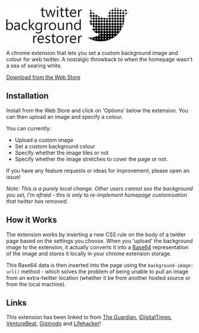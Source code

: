 ![Twitter bg restorer logo](src/options/images/logo.png)

A chrome extension that lets you set a custom background image and colour for web twitter. A nostalgic throwback to when the homepage wasn't a sea of searing white.

[Download from the Web Store](https://chrome.google.com/webstore/detail/twitter-background-restor/gcjejnlljikllkloanankijokfbaelhi)

## Installation

Install from the Web Store and click on 'Options' below the extension. You can then upload an image and specify a colour.

You can currently:

- Upload a custom image
- Set a custom background colour
- Specify whether the image tiles or not
- Specify whether the image stretches to cover the page or not.

If you have any feature requests or ideas for improvement, please open an issue!

*Note: This is a purely local change. Other users cannot see the background you set, I'm afraid - this is only to re-implement homepage customisation that twitter has removed.*

## How it Works

The extension works by inserting a new CSS rule on the body of a twitter page based on the settings you choose. When you 'upload' the background image to the extension, it actually converts it into a [Base64](https://en.wikipedia.org/wiki/Base64) representation of the image and stores it locally in your chrome extension storage.

This Base64 data is then inserted into the page using the `background-image: url()` method - which solves the problem of being unable to pull an image from an extra-twitter location (whether it be from another hosted source or from the local machine).

## Links

This extension has been linked to from [The Guardian](http://www.theguardian.com/technology/2015/jul/21/twitter-removes-background-images-timeline-fix-chrom-plugin), [iDigitalTimes](http://www.idigitaltimes.com/twitter-background-image-disappeared-heres-how-fix-it-460114), [VentureBeat](http://venturebeat.com/2015/07/21/as-twitter-turns-off-timeline-background-images-one-developer-has-already-built-a-workaround/), [Gizmodo](http://www.gizmodo.jp/2015/07/_twitter_2.html) and [Lifehacker](http://www.lifehacker.co.uk/2015/07/21/how-to-get-your-background-wallpaper-back-on-twitter)!
